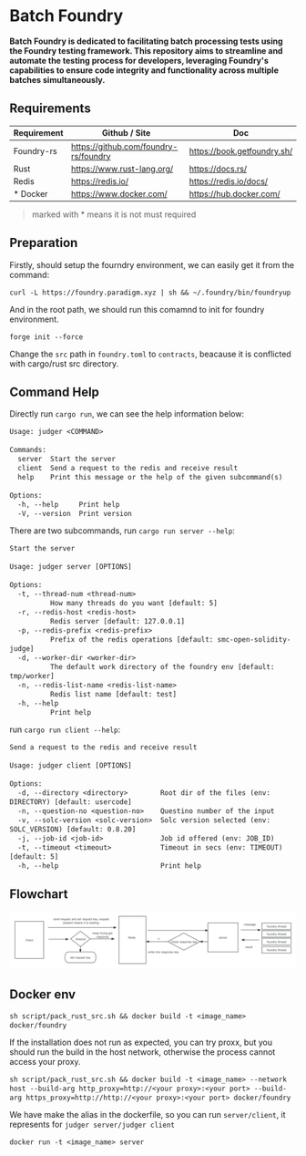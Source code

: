 # Batch Foundry

**Batch Foundry is dedicated to facilitating batch processing tests using the Foundry testing framework. This repository aims to streamline and automate the testing process for developers, leveraging Foundry's capabilities to ensure code integrity and functionality across multiple batches simultaneously.**

## Requirements
|   Requirement       |     Github / Site   |   Doc       |
|----------|----------|----------|
| Foundry-rs | https://github.com/foundry-rs/foundry     | https://book.getfoundry.sh/     |
| Rust    | https://www.rust-lang.org/     | https://docs.rs/     |
|Redis| https://redis.io/ |  https://redis.io/docs/ |
| * Docker    | https://www.docker.com/     | https://hub.docker.com/     |


> marked with * means it is not must required 

## Preparation

Firstly, should setup the fourndry environment, we can easily get it from the command:

``` 
curl -L https://foundry.paradigm.xyz | sh && ~/.foundry/bin/foundryup
```

And in the root path, we should run this comamnd to init for foundry environment.

```
forge init --force
```

Change the `src` path in `foundry.toml` to `contracts`, beacause it is conflicted with cargo/rust src directory.

## Command Help

Directly run `cargo run`, we can see the help information below:

```
Usage: judger <COMMAND>

Commands:
  server  Start the server
  client  Send a request to the redis and receive result
  help    Print this message or the help of the given subcommand(s)

Options:
  -h, --help     Print help
  -V, --version  Print version
```

There are two subcommands, run `cargo run server --help`:

```
Start the server

Usage: judger server [OPTIONS]

Options:
  -t, --thread-num <thread-num>
          How many threads do you want [default: 5]
  -r, --redis-host <redis-host>
          Redis server [default: 127.0.0.1]
  -p, --redis-prefix <redis-prefix>
          Prefix of the redis operations [default: smc-open-solidity-judge]
  -d, --worker-dir <worker-dir>
          The default work directory of the foundry env [default: tmp/worker]
  -n, --redis-list-name <redis-list-name>
          Redis list name [default: test]
  -h, --help
          Print help
```

run `cargo run client --help`:

```
Send a request to the redis and receive result

Usage: judger client [OPTIONS]

Options:
  -d, --directory <directory>        Root dir of the files (env: DIRECTORY) [default: usercode]
  -n, --question-no <question-no>    Questino number of the input
  -v, --solc-version <solc-version>  Solc version selected (env: SOLC_VERSION) [default: 0.8.20]
  -j, --job-id <job-id>              Job id offered (env: JOB_ID)
  -t, --timeout <timeout>            Timeout in secs (env: TIMEOUT) [default: 5]
  -h, --help                         Print help
```

## Flowchart

![GitHub Logo](docs/flow.png)


## Docker env

```shell
sh script/pack_rust_src.sh && docker build -t <image_name> docker/foundry
```

If the installation does not run as expected, you can try proxx, but you should run the build in the host network, otherwise the process cannot access your proxy.

```shell
sh script/pack_rust_src.sh && docker build -t <image_name> --network host --build-arg http_proxy=http://<your proxy>:<your port> --build-arg https_proxy=http://http://<your proxy>:<your port> docker/foundry
```

We have make the alias in the dockerfile, so you can run `server/client`, it represents for `judger server/judger client`

```shell
docker run -t <image_name> server
```